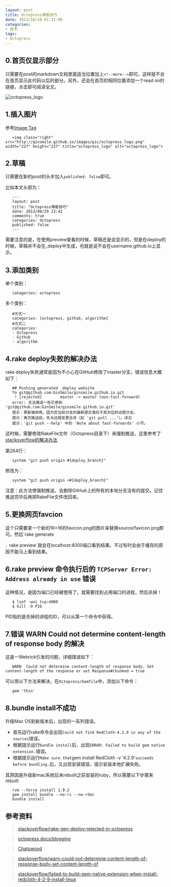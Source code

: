 ```yaml
---
layout: post
title: Octopress博客技巧
date: 2013/10/20 01:31:00
categories:
- 技术
tags:
- Octopress
---
```


## 0.首页仅显示部分

只需要在post的markdown文档里面适当位置加上`<!--more-->`即可。这样就不会在首页显示此代码以后的部分。另外，还会在首页的相同位置添加一个read on的链接，点击即可阅读全文。

![octopress_logo](http://ginsmile.github.io/images/pic/octopress_logo.png-basicBlog "octopress_logo")

## 1.插入图片

参考[Image Tag](http://octopress.org/docs/plugins/image-tag/)
```
   <img class="right" src="http://ginsmile.github.io/images/pic/octopress_logo.png" width="227" height="227" title="octopress_logo" alt="octopress_logo">
```

## 2.草稿

只需要在新的post的头步加入`published: false`即可。

比如本文头部为：
```
   ---
   layout: post
   title: "Octopress博客技巧"
   date: 2013/08/29 13:42
   comments: true
   categories: Octopress
   published: false
   ---
```

需要注意的是，在使用preview查看的时候，草稿还是会显示的，但是在deploy的时候，草稿并不会在_deploy中生成，也就是说不会在username.github.io上显示。

## 3.添加类别

单个类别：
```
   categories: octopress
```

多个类别：
```
   #方式一
   categories: [octopress, github, algorithm]
   #方式二
   categories:
   - Octopress
   - Github
   - algorithm
```

## 4.rake deploy失败的解决办法

rake deploy失败通常是因为不小心在GitHub修改了master分支，错误信息大概如下：
```
   ## Pushing generated _deploy website
   To git@github.com:GinSmile/ginsmile.github.io.git
    ! [rejected]        master -> master (non-fast-forward)
   error: 无法推送一些引用到 'git@github.com:GinSmile/ginsmile.github.io.git'
   提示：更新被拒绝，因为您当前分支的最新提交落后于其对应的远程分支。
   提示：再次推送前，先与远程变更合并（如 'git pull ...'）。详见
   提示：'git push --help' 中的 'Note about fast-forwards' 小节。
```

这时候，需要修改RakeFile文件（Octopress目录下）来强制推送，这里参考了[stackoverflow的解决办法](http://stackoverflow.com/questions/17609453/rake-gen-deploy-rejected-in-octopress)

第264行：
```
   system "git push origin #{deploy_branch}"
```

修改为：
```
   system "git push origin +#{deploy_branch}"
```

注意：此方法使强制推送，会删除GitHub上的所有的本地分支没有的提交。记住推送完毕后再把RakeFile文件改回来。

## 5.更换网页favcion

这个只需要拿一个新的16×16的favicon.png的图片来替换source/favicon.png即可。然后`rake generate

`，`rake preview`就会在localhost:4000端口看到结果。不过有时会由于缓存的原因不能马上看到结果。

## 6.rake preview 命令执行后的 `TCPServer Error: Address already in use` 错误

这种情况，是因为端口已经被使用了，就需要找到占用端口的进程，然后杀掉！
```
   $ lsof -wni tcp:4000
   $ kill -9 PID
```

PID指的是杀掉的进程的ID，可以从第一个命令中获得。

## 7.错误 WARN Could not determine content-length of response body 的解决

这是一Webrick引发的问题，详细错误如下：
```
   WARN  Could not determine content-length of response body. Set content-length of the response or set Response#chunked = true
```

可以用以下方法来解决，在`Octopress/Gemfile`中，添加以下命令：
```
   gem 'thin'
```

## 8.bundle install不成功

升级Mac OS到新版本后，出现的一系列错误。

*   首先运行rake命令会出现`Could not find RedCloth-4.2.9 in any of the sources`错误。
*   根据提示运行`bundle install`后，出现`ERROR: Failed to build gem native extension.`错误。
*   根据提示运行`Make sure that`gem install RedCloth -v '4.2.9'`succeeds before bundling.`后，又出现安装错误，提示安装本地扩展失败。

其原因是升级新mac系统后未rebuilt之前安装的ruby，所以需要以下步骤来rebuilt
```
   rvm --force install 1.9.2
   gem install bundle --no-ri --no-rdoc
   bundle install
```

## 参考资料

> [stackoverflow/rake-gen-deploy-rejected-in-octopress](http://stackoverflow.com/questions/17609453/rake-gen-deploy-rejected-in-octopress)

>  [octopress docs/blogging](http://octopress.org/docs/blogging/)

>  [Chatswood](http://blog.chatswood.org.uk/)

>  [stackoverflow/warn-could-not-determine-content-length-of-response-body-set-content-length-of](http://stackoverflow.com/questions/9612618/warn-could-not-determine-content-length-of-response-body-set-content-length-of)

>  [stackoverflow/failed-to-build-gem-native-extension-when-install-redcloth-4-2-9-install-linux](http://stackoverflow.com/questions/12119138/failed-to-build-gem-native-extension-when-install-redcloth-4-2-9-install-linux)
